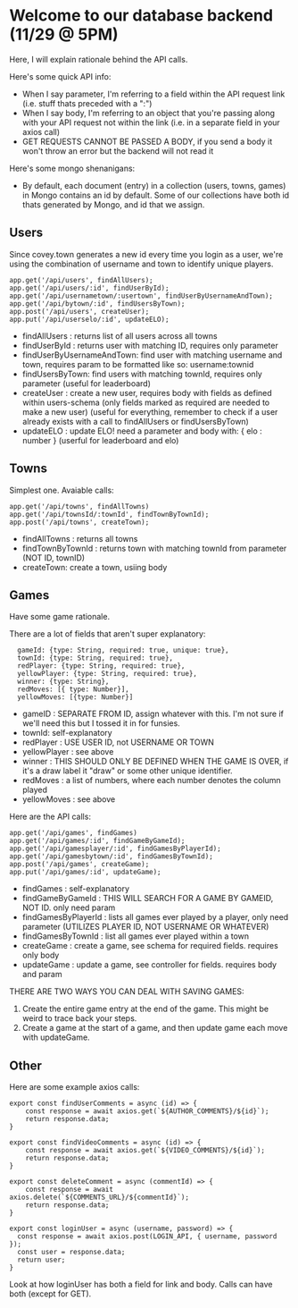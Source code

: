 # Welcome to our database backend (11/29 @ 5PM)

Here, I will explain rationale behind the API calls.

Here's some quick API info:
- When I say parameter, I'm referring to a field within the API request link (i.e. stuff thats preceded with a ":")
- When I say body, I'm referring to an object that you're passing along with your API request not within the link (i.e. in a separate field in your axios call)
- GET REQUESTS CANNOT BE PASSED A BODY, if you send a body it won't throw an error but the backend will not read it

Here's some mongo shenanigans:
- By default, each document (entry) in a collection (users, towns, games) in Mongo contains an id by default. Some of our collections have both id thats generated by Mongo, and id that we assign.

## Users

Since covey.town generates a new id every time you login as a user, we're using the combination of username and town to identify unique players. 

    app.get('/api/users', findAllUsers);
    app.get('/api/users/:id', findUserById);
    app.get('/api/usernametown/:usertown', findUserByUsernameAndTown);
    app.get('/api/bytown/:id', findUsersByTown);
    app.post('/api/users', createUser);
    app.put('/api/userselo/:id', updateELO);
    
- findAllUsers : returns list of all users across all towns
- findUserById : returns user with matching ID, requires only parameter
- findUserByUsernameAndTown: find user with matching username and town, requires param to be formatted like so: username:townid
- findUsersByTown: find users with matching townId, requires only parameter (useful for leaderboard)
- createUser : create a new user, requires body with fields as defined within users-schema (only fields marked as required are needed to make a new user) (useful for everything, remember to check if a user already exists with a call to findAllUsers or findUsersByTown)
- updateELO : update ELO! need a parameter and body with: { elo : number } (userful for leaderboard and elo)

## Towns

Simplest one. Avaiable calls:

    app.get('/api/towns', findAllTowns)
    app.get('/api/townsId/:townId', findTownByTownId);
    app.post('/api/towns', createTown);

- findAllTowns : returns all towns
- findTownByTownId : returns town with matching townId from parameter (NOT ID, townID)
- createTown: create a town, usiing body

## Games

Have some game rationale.

There are a lot of fields that aren't super explanatory:
```
  gameId: {type: String, required: true, unique: true},
  townId: {type: String, required: true},
  redPlayer: {type: String, required: true},
  yellowPlayer: {type: String, required: true},
  winner: {type: String},
  redMoves: [{ type: Number}],
  yellowMoves: [{type: Number}]
```

- gameID : SEPARATE FROM ID, assign whatever with this. I'm not sure if we'll need this but I tossed it in for funsies.
- townId: self-explanatory
- redPlayer : USE USER ID, not USERNAME OR TOWN
- yellowPlayer : see above
- winner : THIS SHOULD ONLY BE DEFINED WHEN THE GAME IS OVER, if it's a draw label it "draw" or some other unique identifier.
- redMoves : a list of numbers, where each number denotes the column played
- yellowMoves : see above

Here are the API calls:

    app.get('/api/games', findGames)
    app.get('/api/games/:id', findGameByGameId);
    app.get('/api/gamesplayer/:id', findGamesByPlayerId);
    app.get('/api/gamesbytown/:id', findGamesByTownId);
    app.post('/api/games', createGame);
    app.put('/api/games/:id', updateGame);

- findGames : self-explanatory
- findGameByGameId : THIS WILL SEARCH FOR A GAME BY GAMEID, NOT ID. only need param
- findGamesByPlayerId : lists all games ever played by a player, only need parameter (UTILIZES PLAYER ID, NOT USERNAME OR WHATEVER)
- findGamesByTownId : list all games ever played within a town
- createGame : create a game, see schema for required fields. requires only body
- updateGame : update a game, see controller for fields. requires body and param

THERE ARE TWO WAYS YOU CAN DEAL WITH SAVING GAMES:
1. Create the entire game entry at the end of the game. This might be weird to trace back your steps.
2. Create a game at the start of a game, and then update game each move with updateGame. 

## Other

Here are some example axios calls:
```
export const findUserComments = async (id) => {
    const response = await axios.get(`${AUTHOR_COMMENTS}/${id}`);
    return response.data;
}

export const findVideoComments = async (id) => {
    const response = await axios.get(`${VIDEO_COMMENTS}/${id}`);
    return response.data;
}

export const deleteComment = async (commentId) => {
    const response = await axios.delete(`${COMMENTS_URL}/${commentId}`);
    return response.data;
}

export const loginUser = async (username, password) => {
  const response = await axios.post(LOGIN_API, { username, password });
  const user = response.data;
  return user;
}
```

Look at how loginUser has both a field for link and body. Calls can have both (except for GET).
